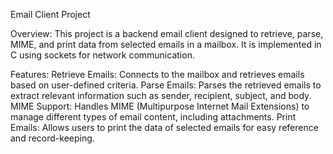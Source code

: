 Email Client Project

Overview:
This project is a backend email client designed to retrieve, parse, MIME, and print data from selected emails in a mailbox. It is implemented in C using sockets for network communication.

Features:
Retrieve Emails: Connects to the mailbox and retrieves emails based on user-defined criteria.
Parse Emails: Parses the retrieved emails to extract relevant information such as sender, recipient, subject, and body.
MIME Support: Handles MIME (Multipurpose Internet Mail Extensions) to manage different types of email content, including attachments.
Print Emails: Allows users to print the data of selected emails for easy reference and record-keeping.
